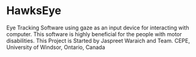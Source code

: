 # HawksEye
Eye Tracking Software using gaze as an input device for interacting with computer.
This software is highly beneficial for the people with motor disabilities.
This Project is Started by Jaspreet Waraich and Team.
CEPE, University of Windsor, Ontario, Canada
